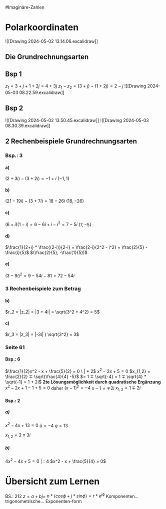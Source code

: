 #Imaginäre-Zahlen
# Polarkoordinaten
![[Drawing 2024-05-02 13.14.06.excalidraw]]

## Die Grundrechnungsarten
## Bsp 1
$z_1 = 3+j + 1+ 2j = 4+3j$
$z_1 - z_2 = (3+j)-(1+2j) = 2 - j$
![[Drawing 2024-05-03 08.22.59.excalidraw]]
## Bsp 2
![[Drawing 2024-05-02 13.50.45.excalidraw]]
![[Drawing 2024-05-03 08.30.39.excalidraw]]
## 2 Rechenbeispiele Grundrechnungsarten
### Bsp.: 3
#### a)
$(2+3i) -(3+2i) = -1+i$     $(-1, 1)$

#### b)
$(21-19i)-(3+7i) = 18-26i$   $(18, -26)$  
#### c)
$(6+i)(1-i) = 6 -6i + i - i^2 = 7 -5i$   $(7, -5)$

#### d)
$\frac{1}{2+i} * \frac{(2-i)}{2-i} = \frac{2-i}{2^2 - i^2} = \frac{2}{5} - \frac{i}{5}$      $(\frac{2}{5}, -\frac{1}{5})$

#### e)
$(3-9i)^2 = 9 - 54i - 81 = 72 - 54i$


### 3 Rechenbeispiele zum Betrag
#### b)
$r_2 = |z_2| = |3 + 4i| = \sqrt{3^2 + 4^2} = 5$
#### c)
$r_3 = |z_3| = |-3i| ) \sqrt{3^2} = 3$

### Seite 61
#### Bsp.: 6
$\frac{1}{2}x^2 - x + \frac{5}{2} = 0  \ | * 2$
$x^2 - 2x + 5 = 0$
$x_{1,2} = \frac{2}{2} ∓ \sqrt{\frac{4}{4} -5}$
$= 1 ∓ \sqrt{-4} = 1 ∓ \sqrt{4} * \sqrt{-1} = 1 + 2i$
**2te Lösungsmöglichkeit durch quadratische Ergänzung**
$x^2 - 2x + 1 -1 + 5 = 0$
daher $(x-1)^2 = -4$    $x-1 = ∓ 2i$    $x_{1,2} = 1 ∓ 2i$

#### Bsp.: 2
##### a)
$x^2 - 4x + 13 = 0$
$ü = -4 \ q = 13$

$x_{1,2} = 2 ± 3i$

##### b)
$4x^2 - 4x + 5 = 0  \ | :4$
$x^2 - x + \frac{5}{4} = 0$

# Übersicht zum Lernen
BS.: 212
$z = a + bj =$        $n * (cos\phi + j * sin\phi) = r * e^{j\phi}$
Komponenten...     trigonometrische...      Exponenten-form

